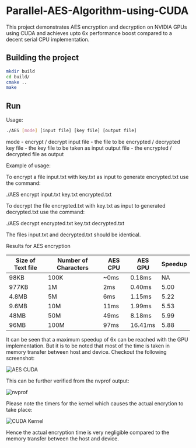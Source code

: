 
# Parallel-AES-Algorithm-using-CUDA

This project demonstrates AES encryption and decryption on NVIDIA GPUs using CUDA and achieves upto 6x performance boost compared to a decent serial CPU implementation.

## Building the project
```bash
mkdir build
cd build/
cmake ..
make
```
## Run
Usage:

```bash
./AES [mode] [input file] [key file] [output file]
```

mode - encrypt / decrypt
input file - the file to be encrypted / decrypted
key file - the key file to be taken as input
output file - the encrypted / decrypted file as output

Example of usage:

To encrypt a file input.txt with key.txt as input to generate encrypted.txt use the command:

./AES encrypt input.txt key.txt encrypted.txt

To decrypt the file encrypted.txt with key.txt as input to generated decrypted.txt use the command:

./AES decrypt encrypted.txt key.txt decrypted.txt

The files input.txt and decrypted.txt should be identical.

Results for AES encryption

Size of Text file | Number of Characters | AES CPU | AES GPU | Speedup
|---|---|---|---|---|
98KB  | 100K | ~0ms | 0.18ms | NA |
977KB | 1M | 2ms | 0.40ms | 5.00 |
4.8MB | 5M | 6ms | 1.15ms | 5.22 |
9.6MB | 10M | 11ms | 1.99ms | 5.53 |
48MB | 50M | 49ms | 8.18ms | 5.99 |
96MB | 100M | 97ms | 16.41ms | 5.88 |

It can be seen that a maximum speedup of 6x can be reached with the GPU implementation. But it is to be noted that most of the time is taken in memory transfer between host and device. Checkout the following screenshot:

![AES CUDA](https://imgur.com/tH7YssB.png)

This can be further verified from the nvprof output:

![nvprof](https://imgur.com/o6nuitn.png)

Please note the timers for the kernel which causes the actual encrytion to take place:

![CUDA Kernel](https://imgur.com/fOepkRH.png)

Hence the actual encryption time is very negligible compared to the memory transfer between the host and device.
